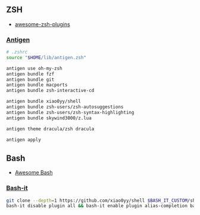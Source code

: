 ## ZSH

* [awesome-zsh-plugins](https://github.com/unixorn/awesome-zsh-plugins)

### [Antigen](https://github.com/zsh-users/antigen)

```zsh
# .zshrc
source "$HOME/lib/antigen.zsh"

antigen use oh-my-zsh
antigen bundle fzf
antigen bundle git
antigen bundle macports
antigen bundle zsh-interactive-cd

antigen bundle xiao0yy/shell
antigen bundle zsh-users/zsh-autosuggestions
antigen bundle zsh-users/zsh-syntax-highlighting
antigen bundle skywind3000/z.lua

antigen theme dracula/zsh dracula

antigen apply
```

## Bash

* [Awesome Bash](https://github.com/awesome-lists/awesome-bash)

### [Bash-it](https://github.com/Bash-it/bash-it)

```bash
git clone --depth=1 https://github.com/xiao0yy/shell $BASH_IT_CUSTOM/shell
bash-it disable plugin all && bash-it enable plugin alias-completion base fzf git
```
